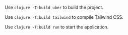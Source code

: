 Use `clojure -T:build uber` to build the project. 

Use `clojure -T:build tailwind` to compile Tailwind CSS.

Use `clojure -T:build run` to start the application.
